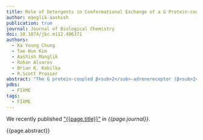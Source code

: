 ```yaml
---
title: Role of Detergents in Conformational Exchange of a G Protein-coupled Receptor
author: manglik-aashish
publication: true
journal: Journal of Biological Chemistry
doi: 10.1074/jbc.m112.406371
authors:
  - Ka Young Chung
  - Tae Hun Kim
  - Aashish Manglik
  - Rohan Alvares
  - Brian K. Kobilka
  - R.Scott Prosser
abstract: "The G protein-coupled β<sub>2</sub>-adrenoreceptor (β<sub>2</sub>AR) signals through the heterotrimeric G proteins G<sub>s</sub> and G<sub>i</sub> and β-arrestin. As such, the energy landscape of β<sub>2</sub>AR-excited state conformers is expected to be complex. Upon tagging Cys-265 of β<sub>2</sub>AR with a trifluoromethyl probe, <sup>19</sup>F NMR was used to assess conformations and possible equilibria between states. Here, we report key differences in β<sub>2</sub>AR conformational dynamics associated with the detergents used to stabilize the receptor. In dodecyl maltoside (DDM) micelles, the spectra are well represented by a single Lorentzian line that shifts progressively downfield with activation by appropriate ligand. The results are consistent with interconversion between two or more states on a time scale faster than the greatest difference in ligand-dependent chemical shift (<i>i.e.</i> >100 Hz). Given that high detergent off-rates of DDM monomers may facilitate conformational exchange between functional states of β<sub>2</sub>AR, we utilized the recently developed maltose-neopentyl glycol (MNG-3) diacyl detergent. In MNG-3 micelles, spectra indicated at least three distinct states, the relative populations of which depended on ligand, whereas no ligand-dependent shifts were observed, consistent with the slow exchange limit. Thus, detergent has a profound effect on the equilibrium kinetics between functional states. MNG-3, which has a critical micelle concentration in the nanomolar regime, exhibits an off-rate that is 4 orders of magnitude lower than that of DDM. High detergent off-rates are more likely to facilitate conformational exchange between distinct functional states associated with the G protein-coupled receptor."
pdbs:
  - FIXME
tags:
  - FIXME
---
```


We recently published ["{{page.title}}"](https://doi.org/{{page.doi}}) in *{{page.journal}}*.

{{page.abstract}}
